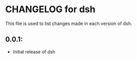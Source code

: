 # CHANGELOG for dsh

This file is used to list changes made in each version of dsh.

## 0.0.1:

* Initial release of dsh
